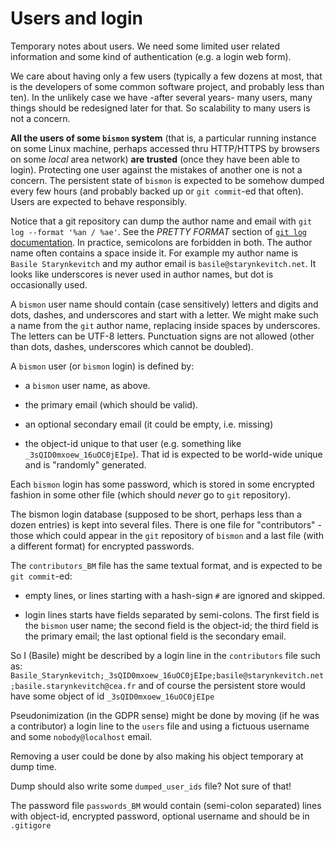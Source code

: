<!-- file userlogin.md -->

# Users and login #

Temporary notes about users. We need some limited user related
information and some kind of authentication (e.g. a login web form).

We care about having only a few users (typically a few dozens at most,
that is the developers of some common software project, and probably
less than ten). In the unlikely case we have -after several years-
many users, many things should be redesigned later for that. So
scalability to many users is not a concern.

**All the users of some `bismon` system** (that is, a particular
running instance on some Linux machine, perhaps accessed thru
HTTP/HTTPS by browsers on some *local* area network) **are trusted**
(once they have been able to login). Protecting one user against the
mistakes of another one is not a concern. The persistent state of
`bismon` is expected to be somehow dumped every few hours (and
probably backed up or `git commit`-ed that often). Users are expected
to behave responsibly.

Notice that a git repository can dump the author name and email with
`git log --format '%an / %ae'`. See the *PRETTY FORMAT* section of
[`git log` documentation](https://git-scm.com/docs/git-log.html). In
practice, semicolons are forbidden in both. The author name often
contains a space inside it. For example my author name is `Basile
Starynkevitch` and my author email is `basile@starynkevitch.net`. It
looks like underscores is never used in author names, but dot is
occasionally used.

A `bismon` user name should contain (case sensitively) letters and
digits and dots, dashes, and underscores and start with a letter. We
might make such a name from the `git` author name, replacing inside
spaces by underscores. The letters can be UTF-8 letters. Punctuation
signs are not allowed (other than dots, dashes, underscores which
cannot be doubled).

A `bismon` user (or `bismon` login) is defined by:

* a `bismon` user name, as above.

* the primary email (which should be valid).

* an optional secondary email (it could be empty, i.e. missing)

* the object-id unique to that user (e.g. something like
  `_3sQID0mxoew_16uOC0jEIpe`). That id is expected to be world-wide
  unique and is "randomly" generated.
  
Each `bismon` login has some password, which is stored in some
encrypted fashion in some other file (which should *never* go to `git`
repository).

The bismon login database (supposed to be short, perhaps less than a
dozen entries) is kept into several files. There is one file for
"contributors" - those which could appear in the `git` repository of
`bismon`
and a last file (with a different format) for encrypted passwords.

The `contributors_BM` file has the same textual format, and
 is expected to be `git commit`-ed:

* empty lines, or lines starting with a hash-sign `#` are ignored and
  skipped.
  
* login lines starts have fields separated by semi-colons. The first
  field is the `bismon` user name; the second field is the object-id;
  the third field is the primary email; the last optional field is the
  secondary email.
  
So I (Basile) might be described by a login line in the `contributors`
file such as:
`Basile_Starynkevitch;_3sQID0mxoew_16uOC0jEIpe;basile@starynkevitch.net;basile.starynkevitch@cea.fr`
and of course the persistent store would have some object of id
`_3sQID0mxoew_16uOC0jEIpe`


Pseudonimization (in the GDPR sense) might be done by moving (if he
was a contributor) a login line to the `users` file and using a
fictuous username and some `nobody@localhost` email.

Removing a user could be done by also making his object temporary at
dump time.

Dump should also write some `dumped_user_ids` file?  Not sure of that!

The password file `passwords_BM` would contain (semi-colon separated)
lines with object-id, encrypted password, optional username and should
be in `.gitigore`

